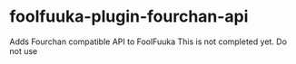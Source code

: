 # foolfuuka-plugin-fourchan-api
Adds Fourchan compatible API to FoolFuuka
This is not completed yet. Do not use

